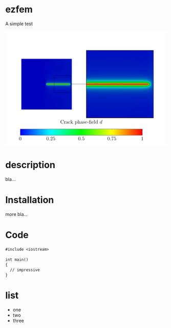 # ezfem
A simple test

![alt text](https://github.com/phuschke/ezfem/blob/master/documentation/images/crack_phase_field.png "Crack phase-field for a single edge notched tension test")

# description
bla...

# Installation
more bla...

# Code
```
#include <iostream>

int main()
{
  // impressive
}
```

# list
* one
* two
* three
